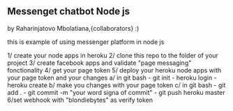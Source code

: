 ## Messenget chatbot Node js 
by Raharinjatovo Mbolatiana,{collaborators} :)

this is example of using messenger platform in node js 

1/ create your node apps in heroku 
2/ clone this repo to the folder of your project
3/ create facebook apps and validate "page messaging" fonctionality
4/ get your page token
5/ deploy your heroku node apps with your page token and  your changes
  a/ in git bash 
     - git init
     - heroku login
     - heroku create
  b/ make you changes with your page token
  c/ in git bash
     - git add .
     - git commit -m "your word signa of commit"
     - git push heroku master
6/set webhook with "blondiebytes" as verify token
